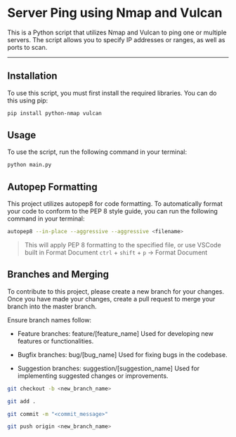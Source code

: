 # Server Ping using Nmap and Vulcan

This is a Python script that utilizes Nmap and Vulcan to ping one or multiple servers. The script allows you to specify IP addresses or ranges, as well as ports to scan.

---

## Installation
To use this script, you must first install the required libraries. You can do this using pip:

```bash
pip install python-nmap vulcan
```

## Usage
To use the script, run the following command in your terminal:

```bash
python main.py
```

## Autopep Formatting
This project utilizes autopep8 for code formatting. To automatically format your code to conform to the PEP 8 style guide, you can run the following command in your terminal:

```bash
autopep8 --in-place --aggressive --aggressive <filename>
```
> This will apply PEP 8 formatting to the specified file,
> or use VSCode built in Format Document `ctrl` + `shift` + `p` -> Format Document


## Branches and Merging
To contribute to this project, please create a new branch for your changes. Once you have made your changes, create a pull request to merge your branch into the master branch.

Ensure branch names follow:
-  Feature branches: feature/[feature_name]
Used for developing new features or functionalities.

- Bugfix branches: bug/[bug_name]
Used for fixing bugs in the codebase.

- Suggestion branches: suggestion/[suggestion_name]
Used for implementing suggested changes or improvements.

```bash
git checkout -b <new_branch_name>
```

```bash
git add .
```

```bash
git commit -m "<commit_message>"
```

```bash
git push origin <new_branch_name>
```